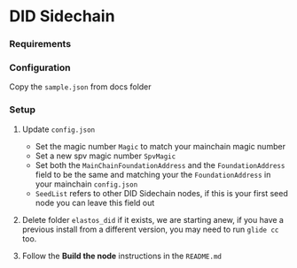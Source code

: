 
# DID Sidechain

### Requirements

### Configuration

Copy the `sample.json` from docs folder

### Setup

1. Update `config.json`
    - Set the magic number `Magic` to match your mainchain magic number
    - Set a new spv magic number `SpvMagic`
    - Set both the `MainChainFoundationAddress` and the `FoundationAddress` field to be the same and matching your the `FoundationAddress` in your mainchain `config.json`
    - `SeedList` refers to other DID Sidechain nodes, if this is your first seed node you can leave this field out

2. Delete folder `elastos_did` if it exists, we are starting anew, if you have a previous install from a different version, you may need to run `glide cc` too.

3. Follow the **Build the node** instructions in the `README.md`
